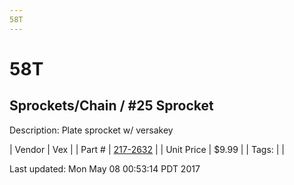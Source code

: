 ```yaml
---
58T
---
```


# 58T
## Sprockets/Chain / #25 Sprocket
Description: 	Plate sprocket w/ versakey 

| Vendor | Vex | 
| Part # | [217-2632](http://www.vexrobotics.com/vexpro/motion/sprockets-and-chain/25-sprockets.html) | 
| Unit Price | $9.99 | 
| Tags: |  | 

Last updated: Mon May 08 00:53:14 PDT 2017